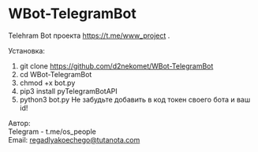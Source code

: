 # WBot-TelegramBot
Telehram Bot проекта https://t.me/www_project . 
 
Установка:
1) git clone https://github.com/d2nekomet/WBot-TelegramBot
2) cd WBot-TelegramBot
3) chmod +x bot.py
4) pip3 install pyTelegramBotAPI
5) python3 bot.py
Не забудьте добавить в код токен своего бота и ваш id!

Автор:  
Telegram - t.me/os_people   
Email: regadlyakoechego@tutanota.com
